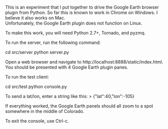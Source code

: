 This is an experiment that I put together to drive the Google Earth browser plugin from Python.
So far this is known to work in Chrome on Windows.  I believe it also works on Mac.  
Unfortunately, the Google Earth plugin does not function on Linux.

To make this work, you will need Python 2.7+, Tornado, and pyzmq.

To run the server, run the following command:

cd src/server
python server.py

Open a web browser and navigate to http://localhost:8888/static/index.html. 
You should be presented with 4 Google Earth plugin panes.

To run the test client:

cd src/test
python console.py

To send a lat/lon, enter a string like this:
&gt; {"lat":40,"lon":-105}

If everything worked, the Google Earth panels should all zoom to a spot somewhere in the middle of Colorado.

To exit the console, use Ctrl-c.

